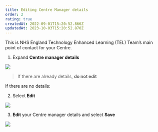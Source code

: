 ```yaml
---
title: Editing Centre Manager details
order: 2
rating: true
createdAt: 2022-09-01T15:20:52.866Z
updatedAt: 2023-10-03T15:20:52.870Z
---
```

This is NHS England Technology Enhanced Learning (TEL) Team’s main point of contact for your Centre.

1. Expand **Centre manager details**

![](/img/ccm-ca_centre-configuration_centre-manager-details.png)

> If there are already details, **do not edit**

If there are no details:

2. Select **Edit** 

![](/img/ccm-ca_centre-configuration_centre-manager-details_edit.png)

3. **Edit** your Centre manager details and select **Save**

![](/img/ccm-ca_centre-configuration_centre-details_edit-details.png)